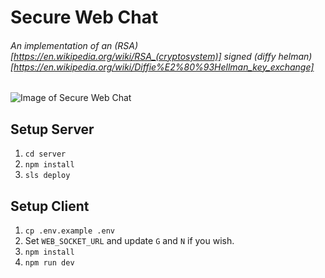 # Secure Web Chat

###### An implementation of an (RSA)[https://en.wikipedia.org/wiki/RSA_(cryptosystem)] signed (diffy helman)[https://en.wikipedia.org/wiki/Diffie%E2%80%93Hellman_key_exchange] 

![Image of Secure Web Chat](https://user-images.githubusercontent.com/17494632/137641389-51add67c-ab20-49f0-a04b-4ca2af7d0d64.png)

## Setup Server
 1. `cd server`
 2. `npm install`
 3. `sls deploy`
## Setup Client
 1. `cp .env.example .env`
 2. Set `WEB_SOCKET_URL` and update `G` and `N` if you wish.
 3. `npm install`
 4. `npm run dev`